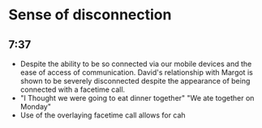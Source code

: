 # Sense of disconnection 
## 7:37
- Despite the ability to be so connected via our mobile devices and the ease of access of communication. David's relationship with Margot is shown to be severely disconnected despite the appearance of being connected with a facetime call. 
- "I Thought we were going to eat dinner together" "We ate together on Monday"
- Use of the overlaying facetime call allows for cah